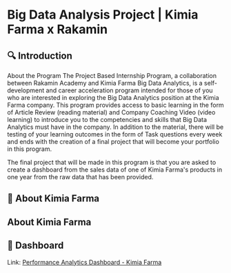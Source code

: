 # Big Data Analysis Project | Kimia Farma x Rakamin

## 🔍 **Introduction**
About the Program
The Project Based Internship Program, a collaboration between Rakamin Academy and Kimia Farma Big Data Analytics, is a self-development and career acceleration program intended for those of you who are interested in exploring the Big Data Analytics position at the Kimia Farma company. This program provides access to basic learning in the form of Article Review (reading material) and Company Coaching Video (video learning) to introduce you to the competencies and skills that Big Data Analytics must have in the company. In addition to the material, there will be testing of your learning outcomes in the form of Task questions every week and ends with the creation of a final project that will become your portfolio in this program.

The final project that will be made in this program is that you are asked to create a dashboard from the sales data of one of Kimia Farma's products in one year from the raw data that has been provided. 

## 📂 **About Kimia Farma**

## About Kimia Farma

## 📂 **Dashboard**
Link: [Performance Analytics Dashboard - Kimia Farma](https://lookerstudio.google.com/s/nGRxQ9a-NnM)
